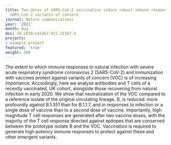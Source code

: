 ```yaml
---
title: Two doses of SARS-CoV-2 vaccination induce robust immune responses to emerging
  SARS-CoV-2 variants of concern.
journal: Nature communications
year: '2021'
month: Aug
doi: 10.1038/s41467-021-25167-5
projects:
- example-project
featured: 'true'
weight: 200
---
```


The extent to which immune responses to natural infection with severe acute respiratory syndrome coronavirus 2 (SARS-CoV-2) and immunization with vaccines protect against variants of concern (VOC) is of increasing importance. Accordingly, here we analyse antibodies and T cells of a recently vaccinated, UK cohort, alongside those recovering from natural infection in early 2020. We show that neutralization of the VOC compared to a reference isolate of the original circulating lineage, B, is reduced: more profoundly against B.1.351 than for B.1.1.7, and in responses to infection or a single dose of vaccine than to a second dose of vaccine. Importantly, high magnitude T cell responses are generated after two vaccine doses, with the majority of the T cell response directed against epitopes that are conserved between the prototype isolate B and the VOC. Vaccination is required to generate high potency immune responses to protect against these and other emergent variants.